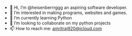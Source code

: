 - 👋 Hi, I’m @heisenberrrggg an aspiring software developer.
- 👀 I’m interested in making programs, websites and games.
- 🌱 I’m currently learning Python
- 💞️ I’m looking to collaborate on my python projects
- 📫 How to reach me: amritraj920@icloud.com

<!---
heisenberrrggg/heisenberrrggg is a ✨ special ✨ repository because its `README.md` (this file) appears on your GitHub profile.
You can click the Preview link to take a look at your changes.
--->
